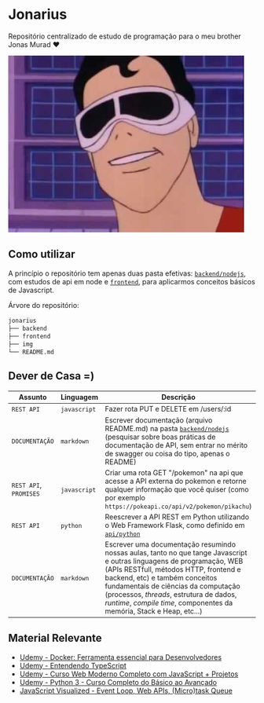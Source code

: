 # Jonarius

Repositório centralizado de estudo de programação para o meu brother Jonas Murad :heart:

![Jonas 1](./img/jonas.jpg)

## Como utilizar

A princípio o repositório tem apenas duas pasta efetivas: [`backend/nodejs`](./backend/nodejs/), com estudos de api em node e [`frontend`](./frontend/), para aplicarmos conceitos básicos de Javascript.

Árvore do repositório:

```shell
jonarius
├── backend
├── frontend
├── img
└── README.md
```

## Dever de Casa =)

Assunto   | Linguagem   | Descrição | Dependências | Concluído |
--------- | ----------- | --------- | ------------ | --------- |
`REST API` | `javascript`| Fazer rota PUT e DELETE em /users/:id | `nodejs`, `npm` | :white_check_mark:
`DOCUMENTAÇÃO ` | `markdown`| Escrever documentação (arquivo README.md) na pasta [`backend/nodejs`](./backend/nodejs/) (pesquisar sobre boas práticas de documentação de API, sem entrar no mérito de swagger ou coisa do tipo, apenas o README) | `-` |
`REST API`, `PROMISES` | `javascript`| Criar uma rota GET "/pokemon" na api que acesse a API externa do pokemon e retorne qualquer informação que você quiser (como por exemplo `https://pokeapi.co/api/v2/pokemon/pikachu`) | [`extension`](https://marketplace.visualstudio.com/items?itemName=techer.open-in-browser) |
`REST API` | `python`| Reescrever a API REST em Python utilizando o Web Framework Flask, como definido em [`api/python`](./api/python/) | `python3`, `pip3`, `pipenv`
`DOCUMENTAÇÃO` | `markdown`| Escrever uma documentação resumindo nossas aulas, tanto no que tange Javascript e outras linguagens de programação, WEB (APIs RESTfull, métodos HTTP, frontend e backend, etc) e também conceitos fundamentais de ciências da computação (processos, *threads*, estrutura de dados, *runtime*, *compile time*, componentes da memória, Stack e Heap, etc...) | `-` |

## Material Relevante

- [Udemy - Docker: Ferramenta essencial para Desenvolvedores](https://www.udemy.com/share/101Z7m3@c6Sn0MeW7g4RwSAFnIBW5woLE1YS-H6TW6NNjQ1ME7tj-3miSvHDyT7qUTJWCbDP/)
- [Udemy - Entendendo TypeScript](https://www.udemy.com/share/101zx23@yXt0EZKkPHKvJhFpi6V24dp5zhqlrY04t2So21zgVQvtBO3aCG1WoxP9um4tTMoC/)
- [Udemy - Curso Web Moderno Completo com JavaScript + Projetos](https://www.udemy.com/share/101qTY3@jf1wrG7Ppap2kunfE4t8WMbKKimFxtYucdu9A1gpy9xBFvF3xT9xZGKZRqLpoIpz/)
- [Udemy - Python 3 - Curso Completo do Básico ao Avançado](https://www.udemy.com/share/101uPO3@uvn5izKGwHFyQZ9nMI_87yJKR86jwF8MQpTockhesSiF80vuMqwE7_1y-5tXVASe/)
- [JavaScript Visualized - Event Loop, Web APIs, (Micro)task Queue](https://www.youtube.com/watch?v=eiC58R16hb8&t=23s)
